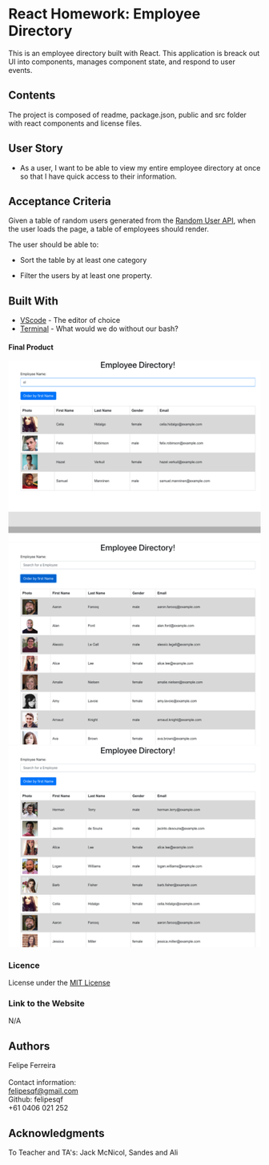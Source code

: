 # React Homework: Employee Directory

This is an employee directory built with React. This application is breack out UI into components, manages component state, and respond to user events.

## Contents

The project is composed of readme, package.json, public and src folder with react components and license files.

## User Story

* As a user, I want to be able to view my entire employee directory at once so that I have quick access to their information.
​

## Acceptance Criteria

Given a table of random users generated from the [Random User API](https://randomuser.me/), when the user loads the page, a table of employees should render. 

The user should be able to:

  * Sort the table by at least one category

  * Filter the users by at least one property.

## Built With

- [VScode](https://code.visualstudio.com/) - The editor of choice
- [Terminal](https://gitforwindows.org/) - What would we do without our bash?
  ​

#### Final Product

![screenshot1](https://github.com/felipesqf/Employee-Directory/blob/main/empdir/public/assets/empdir1.png)
![screenshot2](https://github.com/felipesqf/Employee-Directory/blob/main/empdir/public/assets/empdir2.png)
![screenshot3](https://github.com/felipesqf/Employee-Directory/blob/main/empdir/public/assets/empdir3.png)


### Licence

License under the [MIT License](LICENSE)
​

### Link to the Website

N/A

## Authors

Felipe Ferreira <br><br>
Contact information:<br>
felipesqf@gmail.com<br>
Github: felipesqf<br>
+61 0406 021 252
​​

## Acknowledgments

To Teacher and TA's:
Jack McNicol, Sandes and Ali
